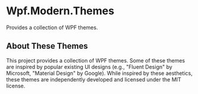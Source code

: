 # Wpf.Modern.Themes
Provides a collection of WPF themes.

## About These Themes

This project provides a collection of WPF themes. Some of these themes are inspired by popular existing UI designs (e.g., "Fluent Design" by Microsoft, "Material Design" by Google). While inspired by these aesthetics, these themes are independently developed and licensed under the MIT license.
